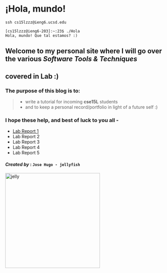 # **¡Hola, mundo!**  

`ssh cs15lzzz@ieng6.ucsd.edu`  
```console
[cs15lzzz@ieng6-203]:~:23$ ./Hola
Hola, mundo! Que tal estamos? :)
```

## Welcome to my personal site where I will go over the various *Software Tools & Techniques*
## covered in Lab :)
### The purpose of this blog is to:  
> * write a tutorial for incoming **cse15L** students
> * and to keep a personal record/portfolio in light of a future self :)

### I hope these help, and best of luck to you all -

* [Lab Report 1](lab-report-1-week-2.html)
* Lab Report 2
* Lab Report 3
* Lab Report 4
* Lab Report 5
<!-- * [Lab Report 1](https://jhugomagana.github.io/cse15l-lab-reports/lab-report-1-week-2.html) e.g. absolute path link -->

#### *Created by* : `Jose Hugo - jellyfish`
<!-- > ![Image](https://cdn.vox-cdn.com/thumbor/itq6pDCz1YU_jpjTVLhVwxnqBjU=/46x0:552x337/1400x1400/filters:focal(46x0:552x337):format(gif)/cdn.vox-cdn.com/uploads/chorus_image/image/49497833/jelly.0.0.gif) e.g. in Markdown -->
<!-- include image and resize -->
<img src="https://cdn.vox-cdn.com/thumbor/itq6pDCz1YU_jpjTVLhVwxnqBjU=/46x0:552x337/1400x1400/filters:focal(46x0:552x337):format(gif)/cdn.vox-cdn.com/uploads/chorus_image/image/49497833/jelly.0.0.gif" alt="jelly" width="300"/>
